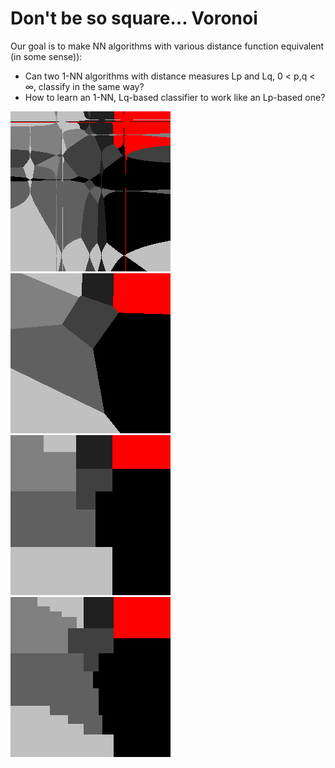 # Don't be so square... Voronoi

Our goal is to make NN algorithms with various distance function equivalent (in some sense)):
- Can two 1-NN algorithms with distance measures Lp and Lq, 0 < p,q < ∞, classify in the same way?
- How to learn an 1-NN, Lq-based classifier to work like an Lp-based one?

![Lq, q = .25](./samples/0.25.png)
![Lq, q = 2](./samples/2.png) ![Lq-agnostic](./samples/2A.png) ![Lq-agnostic&improved](./samples/2AI.png)